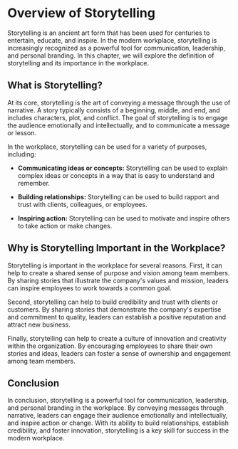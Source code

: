Overview of Storytelling
==========================================================

Storytelling is an ancient art form that has been used for centuries to entertain, educate, and inspire. In the modern workplace, storytelling is increasingly recognized as a powerful tool for communication, leadership, and personal branding. In this chapter, we will explore the definition of storytelling and its importance in the workplace.

What is Storytelling?
---------------------

At its core, storytelling is the art of conveying a message through the use of narrative. A story typically consists of a beginning, middle, and end, and includes characters, plot, and conflict. The goal of storytelling is to engage the audience emotionally and intellectually, and to communicate a message or lesson.

In the workplace, storytelling can be used for a variety of purposes, including:

* **Communicating ideas or concepts:** Storytelling can be used to explain complex ideas or concepts in a way that is easy to understand and remember.

* **Building relationships:** Storytelling can be used to build rapport and trust with clients, colleagues, or employees.

* **Inspiring action:** Storytelling can be used to motivate and inspire others to take action or make changes.

Why is Storytelling Important in the Workplace?
-----------------------------------------------

Storytelling is important in the workplace for several reasons. First, it can help to create a shared sense of purpose and vision among team members. By sharing stories that illustrate the company's values and mission, leaders can inspire employees to work towards a common goal.

Second, storytelling can help to build credibility and trust with clients or customers. By sharing stories that demonstrate the company's expertise and commitment to quality, leaders can establish a positive reputation and attract new business.

Finally, storytelling can help to create a culture of innovation and creativity within the organization. By encouraging employees to share their own stories and ideas, leaders can foster a sense of ownership and engagement among team members.

Conclusion
----------

In conclusion, storytelling is a powerful tool for communication, leadership, and personal branding in the workplace. By conveying messages through narrative, leaders can engage their audience emotionally and intellectually, and inspire action or change. With its ability to build relationships, establish credibility, and foster innovation, storytelling is a key skill for success in the modern workplace.
